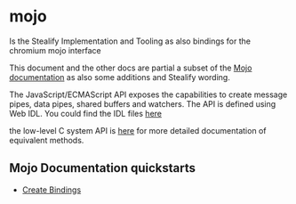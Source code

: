 # mojo
Is the Stealify Implementation and Tooling as also bindings for the chromium mojo interface

This document and the other docs are partial a subset of the [Mojo documentation](https://source.chromium.org/chromium/chromium/src/+/main:mojo/README.md#Mojo-Core) as also some additions and Stealify wording.

The JavaScript/ECMAScript API exposes the capabilities to create message pipes, data pipes, shared buffers and watchers. 
The API is defined using Web IDL. You could find the IDL files [here](https://cs.chromium.org/chromium/src/third_party/blink/renderer/core/mojo/)

the low-level C system API is [here](https://source.chromium.org/chromium/chromium/src/+/main:mojo/public/c/system/README.md#) for more detailed documentation of equivalent methods.

## Mojo Documentation quickstarts
- [Create Bindings](https://source.chromium.org/chromium/chromium/src/+/main:mojo/public/tools/bindings/README.md)
